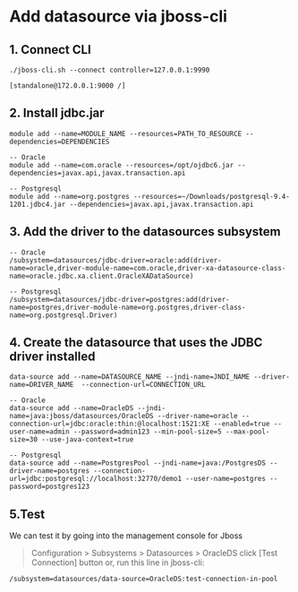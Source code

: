 # Add datasource via jboss-cli

## 1. Connect CLI

```
./jboss-cli.sh --connect controller=127.0.0.1:9990

[standalone@172.0.0.1:9000 /]
```

## 2. Install jdbc.jar

```
module add --name=MODULE_NAME --resources=PATH_TO_RESOURCE --dependencies=DEPENDENCIES

-- Oracle
module add --name=com.oracle --resources=/opt/ojdbc6.jar --dependencies=javax.api,javax.transaction.api

-- Postgresql
module add --name=org.postgres --resources=~/Downloads/postgresql-9.4-1201.jdbc4.jar --dependencies=javax.api,javax.transaction.api
```

## 3. Add the driver to the datasources subsystem

```
-- Oracle
/subsystem=datasources/jdbc-driver=oracle:add(driver-name=oracle,driver-module-name=com.oracle,driver-xa-datasource-class-name=oracle.jdbc.xa.client.OracleXADataSource)

-- Postgresql
/subsystem=datasources/jdbc-driver=postgres:add(driver-name=postgres,driver-module-name=org.postgres,driver-class-name=org.postgresql.Driver)
```

## 4. Create the datasource that uses the JDBC driver installed

```
data-source add --name=DATASOURCE_NAME --jndi-name=JNDI_NAME --driver-name=DRIVER_NAME  --connection-url=CONNECTION_URL

-- Oracle
data-source add --name=OracleDS --jndi-name=java:jboss/datasources/OracleDS --driver-name=oracle --connection-url=jdbc:oracle:thin:@localhost:1521:XE --enabled=true --user-name=admin --password=admin123 --min-pool-size=5 --max-pool-size=30 --use-java-context=true

-- Postgresql
data-source add --name=PostgresPool --jndi-name=java:/PostgresDS --driver-name=postgres --connection-url=jdbc:postgresql://localhost:32770/demo1 --user-name=postgres --password=postgres123
```

## 5.Test

We can test it by going into the management console for Jboss

> Configuration > Subsystems > Datasources > OracleDS click [Test Connection] button
> or, run this line in jboss-cli:

```
/subsystem=datasources/data-source=OracleDS:test-connection-in-pool
```
